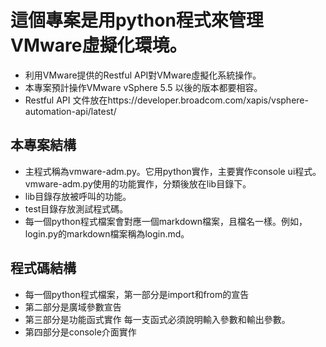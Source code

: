 # 這個專案是用python程式來管理VMware虛擬化環境。

- 利用VMware提供的Restful API對VMware虛擬化系統操作。
- 本專案預計操作VMware vSphere 5.5 以後的版本都要相容。
- Restful API 文件放在https://developer.broadcom.com/xapis/vsphere-automation-api/latest/

## 本專案結構

- 主程式稱為vmware-adm.py。它用python實作，主要實作console ui程式。vmware-adm.py使用的功能實作，分類後放在lib目錄下。
- lib目錄存放被呼叫的功能。
- test目錄存放測試程式碼。
- 每一個python程式檔案會對應一個markdown檔案，且檔名一樣。例如，login.py的markdown檔案稱為login.md。

## 程式碼結構

- 每一個python程式檔案，第一部分是import和from的宣告
- 第二部分是廣域參數宣告
- 第三部分是功能函式實作
  每一支函式必須說明輸入參數和輸出參數。
- 第四部分是console介面實作
